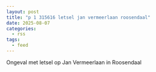```yaml
---
layout: post
title: "p 1 315616 letsel jan vermeerlaan roosendaal"
date: 2025-08-07
categories: 
  - rss
tags: 
  - feed
---
```


Ongeval met letsel op Jan Vermeerlaan in Roosendaal
